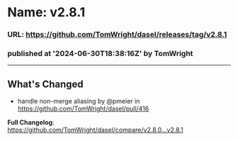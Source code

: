 # Name: v2.8.1 
### URL: https://github.com/TomWright/dasel/releases/tag/v2.8.1
### published at '2024-06-30T18:38:16Z' by TomWright
---
## What's Changed
* handle non-merge aliasing by @pmeier in https://github.com/TomWright/dasel/pull/416


**Full Changelog**: https://github.com/TomWright/dasel/compare/v2.8.0...v2.8.1
